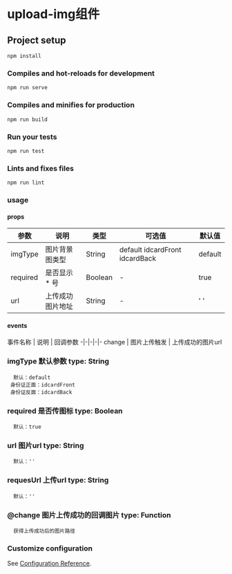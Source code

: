 # upload-img组件

## Project setup
```
npm install
```

### Compiles and hot-reloads for development
```
npm run serve
```

### Compiles and minifies for production
```
npm run build
```

### Run your tests
```
npm run test
```

### Lints and fixes files
```
npm run lint
```

### usage

#### props
参数     | 说明       |  类型    | 可选值         |  默认值
-|-|-|-|-
imgType  | 图片背景图类型       | String  | default idcardFront idcardBack    | default |
required | 是否显示 * 号        | Boolean | -                            | true |
url      | 上传成功图片地址      | String  | -                                | ' ' |

#### events
事件名称     | 说明          |  回调参数
-|-|-|-|-
change      | 图片上传触发   | 上传成功的图片url 




### imgType 默认参数 type: String
```
  默认：default
 身份证正面：idcardFront
 身份证反面：idcardBack
```
### required 是否传图标 type: Boolean
```
  默认：true
```
### url 图片url type: String
```
  默认：''
```
### requesUrl 上传url type: String
```
  默认：''
```
### @change 图片上传成功的回调图片 type: Function
```
  获得上传成功后的图片路径
```
### Customize configuration
See [Configuration Reference](https://cli.vuejs.org/config/).

